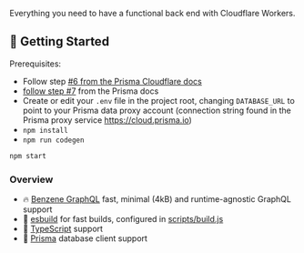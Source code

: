Everything you need to have a functional back end with Cloudflare Workers.

## 🔋 Getting Started

Prerequisites:

- Follow step [#6 from the Prisma Cloudflare docs](https://www.prisma.io/docs/guides/deployment/deployment-guides/deploying-to-cloudflare-workers#6-create-repository-and-push-to-github)
- [follow step #7](https://www.prisma.io/docs/guides/deployment/deployment-guides/deploying-to-cloudflare-workers#7-importing-your-project-into-the-prisma-data-platform) from the Prisma docs
- Create or edit your `.env` file in the project root, changing `DATABASE_URL` to point to your Prisma data proxy account (connection string found in the Prisma proxy service https://cloud.prisma.io)
- `npm install`
- `npm run codegen`

```bash
npm start
```

### Overview

- 🔥 [Benzene GraphQL](https://benzene.vercel.app/) fast, minimal (4kB) and runtime-agnostic GraphQL support
- 🔨 [esbuild](https://esbuild.github.io/) for fast builds, configured in [scripts/build.js](./scripts/build.js)
- 🔎 [TypeScript](https://www.typescriptlang.org/) support
- 💾 [Prisma](https://www.prisma.io) database client support
